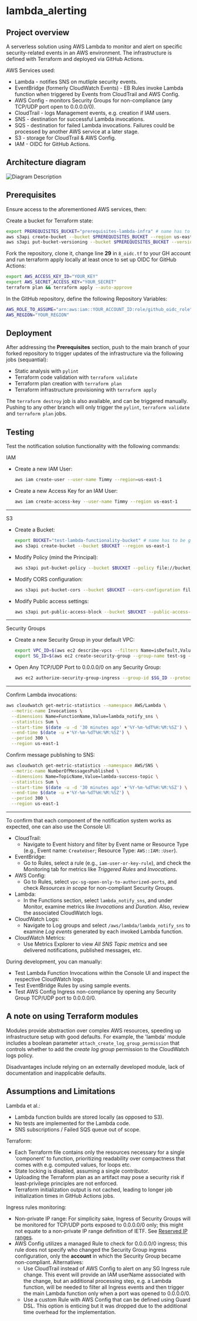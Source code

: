 # lambda_alerting
## Project overview
A serverless solution using AWS Lambda to monitor and alert on specific security-related events in an AWS environment. The infrastructure is defined with Terraform and deployed via GitHub Actions.

AWS Services used:
- Lambda - notifies SNS on mutliple security events.
- EventBridge (formerly CloudWatch Events) - EB Rules invoke Lambda function when triggered by Events from CloudTrail and AWS Config.
- AWS Config - monitors Security Groups for non-compliance (any TCP/UDP port open to 0.0.0.0/0).
- CloudTrail - logs Management events, e.g. creation if IAM users.
- SNS - destination for successful Lambda invocations.
- SQS - destination for failed Lambda invocations. Failures could be processed by another AWS service at a later stage.
- S3 - storage for CloudTrail & AWS Config.
- IAM - OIDC for GitHub Actions.

## Architecture diagram
![Diagram Description](assets/infra.drawio.svg)

## Prerequisites
Ensure access to the aforementioned AWS services, then:

Create a bucket for Terraform state:
```bash
export PREREQUISITES_BUCKET="prerequisites-lambda-infra" # name has to be gloally unique
aws s3api create-bucket --bucket $PREREQUISITES_BUCKET --region us-east-1
aws s3api put-bucket-versioning --bucket $PREREQUISITES_BUCKET --versioning-configuration Status=Enabled
```
Fork the repository, clone it, change line **29** in `8_oidc.tf` to your GH account and run terraform apply locally at least once to set up OIDC for GitHub Actions:
```bash
export AWS_ACCESS_KEY_ID="YOUR_KEY"
export AWS_SECRET_ACCESS_KEY="YOUR_SECRET"
terraform plan && terraform apply --auto-approve
```

In the GitHub repository, define the following Repository Variables:
```bash
AWS_ROLE_TO_ASSUME="arn:aws:iam::YOUR_ACCOUNT_ID:role/github_oidc_role"
AWS_REGION="YOUR_REGION"
```

## Deployment
After addressing the **Prerequisites** section, push to the main branch of your forked repository to trigger updates of the infrastructure via the following jobs (sequantial):
- Static analysis with `pylint`
- Terraform code validation with `terraform validate`
- Terraform plan creation with `terraform plan`
- Terraform infrastructure provisioning with `terraform apply`

The `terraform destroy` job is also available, and can be triggered manually. Pushing to any other branch will only trigger the `pylint`, `terraform validate` and `terraform plan` jobs.

## Testing
Test the notification solution functionality with the following commands:

IAM
- Create a new IAM User:
    ```bash
    aws iam create-user --user-name Timmy --region=us-east-1
    ```
- Create a new Access Key for an IAM User:
    ```bash
    aws iam create-access-key --user-name Timmy --region us-east-1
    ```
---
S3
- Create a Bucket:
    
    ```bash
    export BUCKET="test-lambda-functionality-bucket" # name has to be gloally unique
    aws s3api create-bucket --bucket $BUCKET --region us-east-1
    ```
- Modify Policy (mind the Principal):

    ```bash
    aws s3api put-bucket-policy --bucket $BUCKET --policy file://bucket_policies/policy.json --region us-east-1
    ```
- Modify CORS configuration:

    ```bash
    aws s3api put-bucket-cors --bucket $BUCKET --cors-configuration file://bucket_policies/cors.json --region us-east-1
    ```
- Modify Public access settings:

    ```bash
    aws s3api put-public-access-block --bucket $BUCKET --public-access-block-configuration BlockPublicAcls=false --region us-east-1
    ```
---
Security Groups
- Create a new Security Group in your default VPC:
    ```bash
    export VPC_ID=$(aws ec2 describe-vpcs --filters Name=isDefault,Values=true --query "Vpcs[0].VpcId" --output text --region us-east-1)
    export SG_ID=$(aws ec2 create-security-group --group-name test-sg --description "test SG" --vpc-id $VPC_ID --query "GroupId" --output text --region us-east-1)
    ```
- Open Any TCP/UDP Port to 0.0.0.0/0 on any Security Group:
    ```bash
    aws ec2 authorize-security-group-ingress --group-id $SG_ID --protocol tcp --port 22 --cidr 0.0.0.0/0 --region us-east-1
    ```
---

Confirm Lambda invocations:
```bash
aws cloudwatch get-metric-statistics --namespace AWS/Lambda \
  --metric-name Invocations \
  --dimensions Name=FunctionName,Value=lambda_notify_sns \
  --statistics Sum \
  --start-time $(date -u -d '30 minutes ago' +'%Y-%m-%dT%H:%M:%SZ') \
  --end-time $(date -u +'%Y-%m-%dT%H:%M:%SZ') \
  --period 300 \
  --region us-east-1
```
Confirm message publishing to SNS:
```bash
aws cloudwatch get-metric-statistics --namespace AWS/SNS \
  --metric-name NumberOfMessagesPublished \
  --dimensions Name=TopicName,Value=lambda-success-topic \
  --statistics Sum \
  --start-time $(date -u -d '30 minutes ago' +'%Y-%m-%dT%H:%M:%SZ') \
  --end-time $(date -u +'%Y-%m-%dT%H:%M:%SZ') \
  --period 300 \
  --region us-east-1
```

---
To confirm that each component of the notification system works as expected, one can also use the Console UI:
- CloudTrail:
    - Navigate to Event history and filter by Event name or Resource Type (e.g., Event name: `CreateUser`; Resource Type: `AWS::IAM::User`).
- EventBridge:
    - Go to Rules, select a rule (e.g., `iam-user-or-key-rule`), and check the Monitoring tab for metrics like *Triggered Rules* and *Invocations*.
- AWS Config:
    - Go to Rules, select `vpc-sg-open-only-to-authorized-ports`, and check *Resources in scope* for non-compliant Security Groups.
- Lambda:
    - In the Functions section, select `lambda_notify_sns`, and under Monitor, examine metrics like *Invocations* and *Duration*. Also, review the associated CloudWatch logs.
- CloudWatch Logs:
    - Navigate to Log groups and select `/aws/lambda/lambda_notify_sns` to examine *Log events* generated by each invoked Lambda function.
- CloudWatch Metrics:
    - Use Metrics Explorer to view *All SNS Topic metrics* and see delivered notifications, published messages, etc.

During development, you can manually:

- Test Lambda Function Invocations within the Console UI and inspect the respective CloudWatch logs.
- Test EventBridge Rules by using sample events.
- Test AWS Config Ingress non-compliance by opening any Security Group TCP/UDP port to 0.0.0.0/0.

## A note on using Terraform modules
Modules provide abstraction over complex AWS resources, speeding up infrastructure setup with good defaults. For example, the 'lambda' module includes a boolean parameter `attach_create_log_group_permission` that controls whether to add the *create log group* permission to the CloudWatch logs policy.

Disadvantages include relying on an externally developed module, lack of documentation and inapplicable defaults.

## Assumptions and Limitations
Lambda et al.:
- Lambda function builds are stored locally (as opposed to S3).
- No tests are implemented for the Lambda code.
- SNS subscriptions / Failed SQS queue out of scope.

Terraform:
- Each Terraform file contains only the resources necessary for a single 'component' to function, prioritizing readability over compactness that comes with e.g. computed values, for loops etc.
- State locking is disabled, assuming a single contributor.
- Uploading the Terraform plan as an artifact may pose a security risk if least-privilege principles are not enforced.
- Terraform initialization output is not cached, leading to longer job initialization times in GitHub Actions jobs.

Ingress rules monitoring:
- Non-private IP range: For simplicity sake, Ingress of Security Groups will be monitored for TCP/UDP ports exposed to 0.0.0.0/0 only; this might not equate to a non-private IP range definition of IETF. See [Reserved IP ranges](https://en.wikipedia.org/wiki/Reserved_IP_addresses).
- AWS Config utilizes a managed Rule to check for 0.0.0.0/0 ingress; this rule does not specify who changed the Security Group ingress configuration, only the **account** in which the Security Group became non-compliant. Alternatives:
    - Use CloudTrail instead of AWS Config to alert on any SG Ingress rule change. This event will provide an IAM userName asssociated with the change, but an additional processing step, e.g. a Lambda function, will be needed to filter all Ingress events and then trigger the main Lambda function only when a port was opened to 0.0.0.0/0.
    - Use a custom Rule with AWS Config that can be defined using Guard DSL. This option is enticing but it was dropped due to the additional time overhead for the implementation.  
